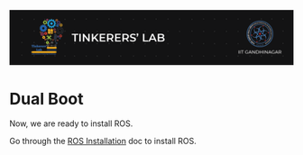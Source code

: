 ![image](../images/TL_Header.png)

# **Dual Boot**

Now, we are ready to install ROS.

Go through the [ROS Installation](https://github.com/GauravViramgami/ROS-Workshop-TL/blob/main/docs/ROS.md) doc to install ROS.